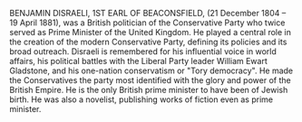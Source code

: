 BENJAMIN DISRAELI, 1ST EARL OF BEACONSFIELD, (21 December 1804 – 19 April 1881), was a British politician of the Conservative Party who twice served as Prime Minister of the United Kingdom. He played a central role in the creation of the modern Conservative Party, defining its policies and its broad outreach. Disraeli is remembered for his influential voice in world affairs, his political battles with the Liberal Party leader William Ewart Gladstone, and his one-nation conservatism or "Tory democracy". He made the Conservatives the party most identified with the glory and power of the British Empire. He is the only British prime minister to have been of Jewish birth. He was also a novelist, publishing works of fiction even as prime minister.
